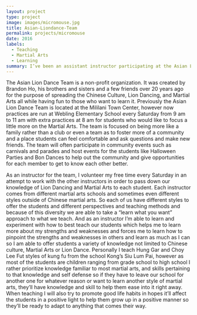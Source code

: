 ```yaml
---
layout: project
type: project
image: images/micromouse.jpg
title: Asian-Liondance-Team
permalink: projects/micromouse
date: 2016
labels:
  - Teaching
  - Martial Arts
  - Learning
summary: I’ve been an assistant instructor participating at the Asian Lion Dance Team for over a decade.
---
```


The Asian Lion Dance Team is a non-profit organization.  It was created by Brandon Ho, his brothers and sisters and a few friends over 20 years ago for the purpose of spreading the Chinese Culture, Lion Dancing, and Martial Arts all while having fun to those who want to learn it.  Previously the Asian Lion Dance Team is located at the Mililani Town Center, however now practices are run at Webling Elementary School every Saturday from 9 am to 11 am with extra practices at 8 am for students who would like to focus a little more on the Martial Arts.  The team is focused on being more like a family rather than a club or even a team as to foster more of a community and a place students can feel comfortable and ask questions and make new friends.  The team will often participate in community events such as carnivals and parades and host events for the students like Halloween Parties and Bon Dances to help out the community and give opportunities for each member to get to know each other better.


As an instructor for the team, I volunteer my free time every Saturday in an attempt to work with the other instructors in order to pass down our knowledge of Lion Dancing and Martial Arts to each student.  Each instructor comes from different martial arts schools and sometimes even different styles outside of Chinese martial arts.  So each of us have different styles to offer the students and different perspectives and teaching methods and because of this diversity we are able to take a “learn what you want” approach to what we teach.  And as an instructor I’m able to learn and experiment with how to best teach our students which helps me to learn more about my strengths and weaknesses and forces me to learn how to pinpoint the strengths and weaknesses in others and learn as much as I can so I am able to offer students a variety of knowledge not limited to Chinese culture, Martial Arts or Lion Dance.  Personally I teach Hung Gar and Choy Lee Fut styles of kung fu from the school Kong’s Siu Lum Pai, however as most of the students are children ranging from grade school to high school I rather prioritize knowledge familiar to most martial arts, and skills pertaining to that knowledge and self defense so if they have to leave our school for another one for whatever reason or want to learn another style of martial arts, they’ll have knowledge and skill to help them ease into it right away.  When teaching I will also try to promote good life habits in hopes it’ll affect the students in a positive light to help them grow up in a positive manner so they’ll be ready to adapt to anything that comes their way.
